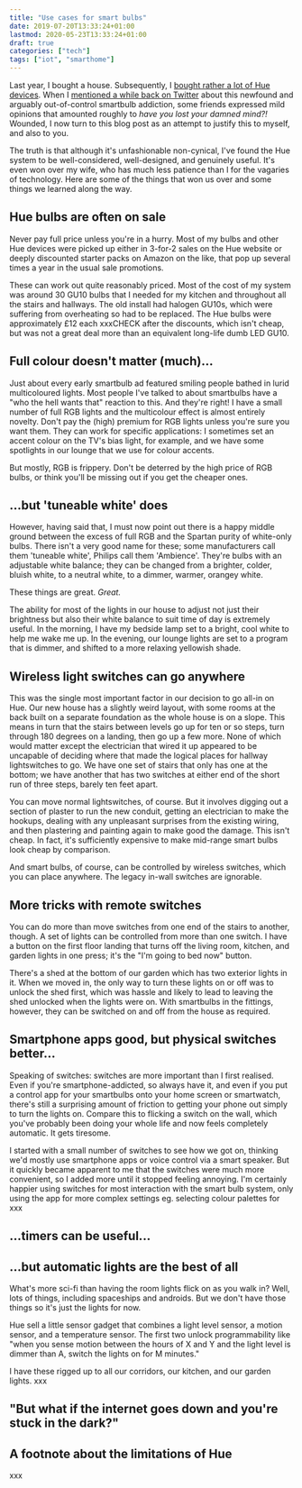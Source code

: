 ```yaml
---
title: "Use cases for smart bulbs"
date: 2019-07-20T13:33:24+01:00
lastmod: 2020-05-23T13:33:24+01:00
draft: true
categories: ["tech"]
tags: ["iot", "smarthome"]
---
```


Last year, I bought a house. Subsequently, I [bought rather a lot of Hue devices](xxx). When I [mentioned a while back on Twitter](xxx) about this newfound and arguably out-of-control smartbulb addiction, some friends expressed mild opinions that amounted roughly to _have you lost your damned mind?!_ Wounded, I now turn to this blog post as an attempt to justify this to myself, and also to you.

The truth is that although it's unfashionable non-cynical, I've found the Hue system to be well-considered, well-designed, and genuinely useful. It's even won over my wife, who has much less patience than I for the vagaries of technology. Here are some of the things that won us over and some things we learned along the way.

## Hue bulbs are often on sale

Never pay full price unless you're in a hurry. Most of my bulbs and other Hue devices were picked up either in 3-for-2 sales on the Hue website or deeply discounted starter packs on Amazon on the like, that pop up several times a year in the usual sale promotions.

These can work out quite reasonably priced. Most of the cost of my system was around 30 GU10 bulbs that I needed for my kitchen and throughout all the stairs and hallways. The old install had halogen GU10s, which were suffering from overheating so had to be replaced. The Hue bulbs were approximately £12 each xxxCHECK after the discounts, which isn't cheap, but was not a great deal more than an equivalent long-life dumb LED GU10.

## Full colour doesn't matter (much)...

Just about every early smartbulb ad featured smiling people bathed in lurid multicoloured lights. Most people I've talked to about smartbulbs have a "who the hell wants that" reaction to this. And they're right! I have a small number of full RGB lights and the multicolour effect is almost entirely novelty. Don't pay the (high) premium for RGB lights unless you're sure you want them. They can work for specific applications: I sometimes set an accent colour on the TV's bias light, for example, and we have some spotlights in our lounge that we use for colour accents. 

But mostly, RGB is frippery. Don't be deterred by the high price of RGB bulbs, or think you'll be missing out if you get the cheaper ones.

## ...but 'tuneable white' does

However, having said that, I must now point out there is a happy middle ground between the excess of full RGB and the Spartan purity of white-only bulbs. There isn't a very good name for these; some manufacturers call them 'tuneable white', Philips call them 'Ambience'. They're bulbs with an adjustable white balance; they can be changed from a brighter, colder, bluish white, to a neutral white, to a dimmer, warmer, orangey white.

These things are great. _Great._

The ability for most of the lights in our house to adjust not just their brightness but also their white balance to suit time of day is extremely useful. In the morning, I have my bedside lamp set to a bright, cool white to help me wake me up. In the evening, our lounge lights are set to a program that is dimmer, and shifted to a more relaxing yellowish shade. 

## Wireless light switches can go anywhere

This was the single most important factor in our decision to go all-in on Hue. Our new house has a slightly weird layout, with some rooms at the back built on a separate foundation as the whole house is on a slope. This means in turn that the stairs between levels go up for ten or so steps, turn through 180 degrees on a landing, then go up a few more. None of which would matter except the electrician that wired it up appeared to be uncapable of deciding where that made the logical places for hallway lightswitches to go. We have one set of stairs that only has one at the bottom; we have another that has two switches at either end of the short run of three steps, barely ten feet apart.

You can move normal lightswitches, of course. But it involves digging out a section of plaster to run the new conduit, getting an electrician to make the hookups, dealing with any unpleasant surprises from the existing wiring, and then plastering and painting again to make good the damage. This isn't cheap. In fact, it's sufficiently expensive to make mid-range smart bulbs look cheap by comparison.

And smart bulbs, of course, can be controlled by wireless switches, which you can place anywhere. The legacy in-wall switches are ignorable.

## More tricks with remote switches

You can do more than move switches from one end of the stairs to another, though. A set of lights can be controlled from more than one switch. I have a button on the first floor landing that turns off the living room, kitchen, and garden lights in one press; it's the "I'm going to bed now" button. 

There's a shed at the bottom of our garden which has two exterior lights in it. When we moved in, the only way to turn these lights on or off was to unlock the shed first, which was hassle and likely to lead to leaving the shed unlocked when the lights were on. With smartbulbs in the fittings, however, they can be switched on and off from the house as required.

## Smartphone apps good, but physical switches better...

Speaking of switches: switches are more important than I first realised. Even if you're smartphone-addicted, so always have it, and even if you put a control app for your smartbulbs onto your home screen or smartwatch, there's still a surprising amount of friction to getting your phone out simply to turn the lights on. Compare this to flicking a switch on the wall, which you've probably been doing your whole life and now feels completely automatic. It gets tiresome.

I started with a small number of switches to see how we got on, thinking we'd mostly use smartphone apps or voice control via a smart speaker. But it quickly became apparent to me that the switches were much more convenient, so I added more until it stopped feeling annoying. I'm certainly happier using switches for most interaction with the smart bulb system, only using the app for more complex settings eg. selecting colour palettes for xxx

## ...timers can be useful...

## ...but automatic lights are the best of all

What's more sci-fi than having the room lights flick on as you walk in? Well, lots of things, including spaceships and androids. But we don't have those things so it's just the lights for now.

Hue sell a little sensor gadget that combines a light level sensor, a motion sensor, and a temperature sensor. The first two unlock programmability like "when you sense motion between the hours of X and Y and the light level is dimmer than A, switch the lights on for M minutes."

I have these rigged up to all our corridors, our kitchen, and our garden lights. xxx

## "But what if the internet goes down and you're stuck in the dark?"



## A footnote about the limitations of Hue

xxx